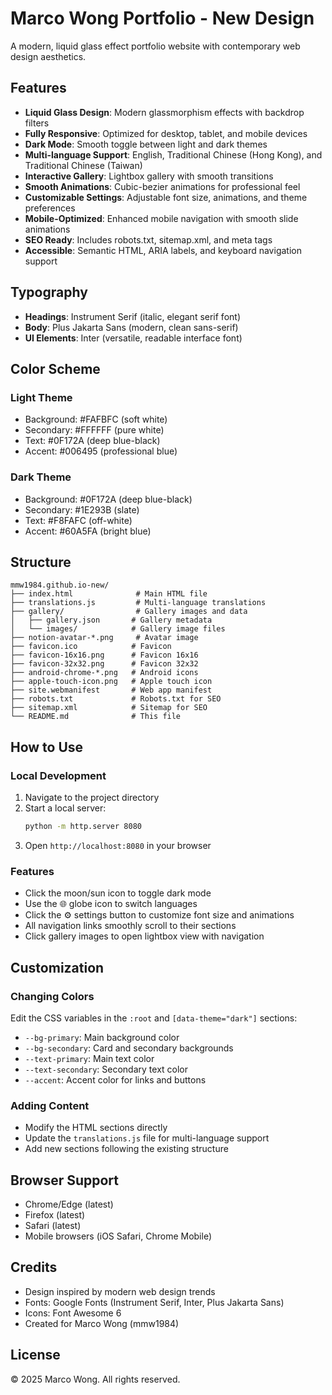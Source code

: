 # Marco Wong Portfolio - New Design

A modern, liquid glass effect portfolio website with contemporary web design aesthetics.

## Features

- **Liquid Glass Design**: Modern glassmorphism effects with backdrop filters
- **Fully Responsive**: Optimized for desktop, tablet, and mobile devices
- **Dark Mode**: Smooth toggle between light and dark themes
- **Multi-language Support**: English, Traditional Chinese (Hong Kong), and Traditional Chinese (Taiwan)
- **Interactive Gallery**: Lightbox gallery with smooth transitions
- **Smooth Animations**: Cubic-bezier animations for professional feel
- **Customizable Settings**: Adjustable font size, animations, and theme preferences
- **Mobile-Optimized**: Enhanced mobile navigation with smooth slide animations
- **SEO Ready**: Includes robots.txt, sitemap.xml, and meta tags
- **Accessible**: Semantic HTML, ARIA labels, and keyboard navigation support

## Typography

- **Headings**: Instrument Serif (italic, elegant serif font)
- **Body**: Plus Jakarta Sans (modern, clean sans-serif)
- **UI Elements**: Inter (versatile, readable interface font)

## Color Scheme

### Light Theme
- Background: #FAFBFC (soft white)
- Secondary: #FFFFFF (pure white)
- Text: #0F172A (deep blue-black)
- Accent: #006495 (professional blue)

### Dark Theme
- Background: #0F172A (deep blue-black)
- Secondary: #1E293B (slate)
- Text: #F8FAFC (off-white)
- Accent: #60A5FA (bright blue)

## Structure

```
mmw1984.github.io-new/
├── index.html              # Main HTML file
├── translations.js         # Multi-language translations
├── gallery/                # Gallery images and data
│   ├── gallery.json       # Gallery metadata
│   └── images/            # Gallery image files
├── notion-avatar-*.png     # Avatar image
├── favicon.ico            # Favicon
├── favicon-16x16.png      # Favicon 16x16
├── favicon-32x32.png      # Favicon 32x32
├── android-chrome-*.png   # Android icons
├── apple-touch-icon.png   # Apple touch icon
├── site.webmanifest       # Web app manifest
├── robots.txt             # Robots.txt for SEO
├── sitemap.xml            # Sitemap for SEO
└── README.md              # This file
```

## How to Use

### Local Development
1. Navigate to the project directory
2. Start a local server:
   ```bash
   python -m http.server 8080
   ```
3. Open `http://localhost:8080` in your browser

### Features
- Click the moon/sun icon to toggle dark mode
- Use the 🌐 globe icon to switch languages
- Click the ⚙️ settings button to customize font size and animations
- All navigation links smoothly scroll to their sections
- Click gallery images to open lightbox view with navigation

## Customization

### Changing Colors
Edit the CSS variables in the `:root` and `[data-theme="dark"]` sections:
- `--bg-primary`: Main background color
- `--bg-secondary`: Card and secondary backgrounds
- `--text-primary`: Main text color
- `--text-secondary`: Secondary text color
- `--accent`: Accent color for links and buttons

### Adding Content
- Modify the HTML sections directly
- Update the `translations.js` file for multi-language support
- Add new sections following the existing structure

## Browser Support

- Chrome/Edge (latest)
- Firefox (latest)
- Safari (latest)
- Mobile browsers (iOS Safari, Chrome Mobile)

## Credits

- Design inspired by modern web design trends
- Fonts: Google Fonts (Instrument Serif, Inter, Plus Jakarta Sans)
- Icons: Font Awesome 6
- Created for Marco Wong (mmw1984)

## License

© 2025 Marco Wong. All rights reserved.

